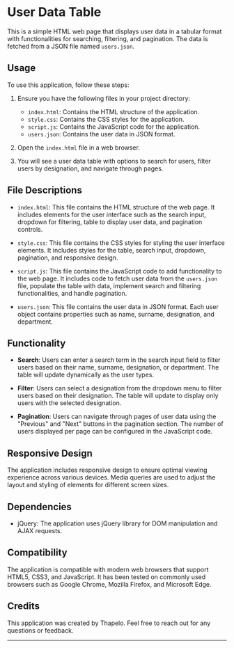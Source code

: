 # User Data Table

This is a simple HTML web page that displays user data in a tabular format with functionalities for searching, filtering, and pagination. The data is fetched from a JSON file named `users.json`.

## Usage

To use this application, follow these steps:

1. Ensure you have the following files in your project directory:
   - `index.html`: Contains the HTML structure of the application.
   - `style.css`: Contains the CSS styles for the application.
   - `script.js`: Contains the JavaScript code for the application.
   - `users.json`: Contains the user data in JSON format.

2. Open the `index.html` file in a web browser.

3. You will see a user data table with options to search for users, filter users by designation, and navigate through pages.

## File Descriptions

- `index.html`: This file contains the HTML structure of the web page. It includes elements for the user interface such as the search input, dropdown for filtering, table to display user data, and pagination controls.

- `style.css`: This file contains the CSS styles for styling the user interface elements. It includes styles for the table, search input, dropdown, pagination, and responsive design.

- `script.js`: This file contains the JavaScript code to add functionality to the web page. It includes code to fetch user data from the `users.json` file, populate the table with data, implement search and filtering functionalities, and handle pagination.

- `users.json`: This file contains the user data in JSON format. Each user object contains properties such as name, surname, designation, and department.

## Functionality

- **Search**: Users can enter a search term in the search input field to filter users based on their name, surname, designation, or department. The table will update dynamically as the user types.

- **Filter**: Users can select a designation from the dropdown menu to filter users based on their designation. The table will update to display only users with the selected designation.

- **Pagination**: Users can navigate through pages of user data using the "Previous" and "Next" buttons in the pagination section. The number of users displayed per page can be configured in the JavaScript code.

## Responsive Design

The application includes responsive design to ensure optimal viewing experience across various devices. Media queries are used to adjust the layout and styling of elements for different screen sizes.

## Dependencies

- jQuery: The application uses jQuery library for DOM manipulation and AJAX requests.

## Compatibility

The application is compatible with modern web browsers that support HTML5, CSS3, and JavaScript. It has been tested on commonly used browsers such as Google Chrome, Mozilla Firefox, and Microsoft Edge.

## Credits

This application was created by Thapelo. Feel free to reach out for any questions or feedback.



--- 
